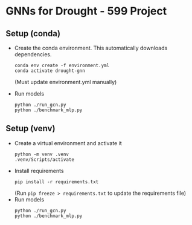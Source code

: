 # GNNs for Drought - 599 Project


## Setup (conda)
- Create the conda environment. This automatically downloads dependencies.
    ```
    conda env create -f environment.yml
    conda activate drought-gnn
    ```
    (Must update environment.yml manually)

- Run models 
    ```
    python ./run_gcn.py
    python ./benchmark_mlp.py
    ```

## Setup (venv)
- Create a virtual environment and activate it
    ```
    python -m venv .venv
    .venv/Scripts/activate
    ```
- Install requirements
    ```
    pip install -r requirements.txt
    ```
    (Run `pip freeze > requirements.txt` to update the requirements file)
- Run models 
    ```
    python ./run_gcn.py
    python ./benchmark_mlp.py
    ```


